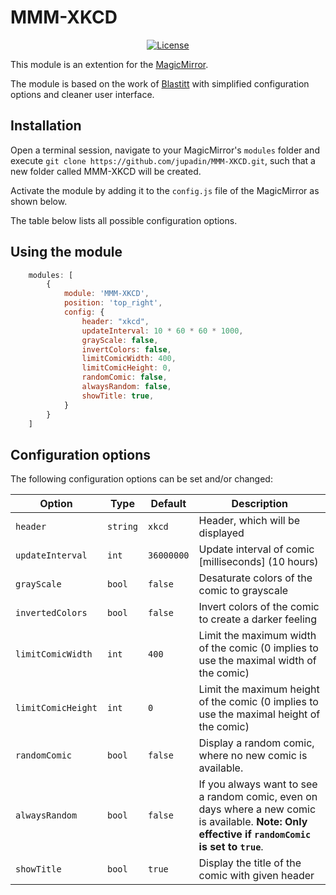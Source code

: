 # MMM-XKCD

<p style="text-align: center">
    <a href="https://choosealicense.com/licenses/mit"><img src="https://img.shields.io/badge/license-MIT-blue.svg" alt="License"></a>
</p>

This module is an extention for the [MagicMirror](https://github.com/MichMich/MagicMirror).

The module is based on the work of [Blastitt](https://github.com/Blastitt/DailyXKCD) with simplified configuration options and cleaner user interface.

## Installation

Open a terminal session, navigate to your MagicMirror's `modules` folder and execute `git clone https://github.com/jupadin/MMM-XKCD.git`, such that a new folder called MMM-XKCD will be created.

Activate the module by adding it to the `config.js` file of the MagicMirror as shown below.

The table below lists all possible configuration options.

## Using the module
````javascript
    modules: [
        {
            module: 'MMM-XKCD',
            position: 'top_right',
            config: {
                header: "xkcd",
                updateInterval: 10 * 60 * 60 * 1000,
                grayScale: false,
                invertColors: false,
                limitComicWidth: 400,
                limitComicHeight: 0,
                randomComic: false,
                alwaysRandom: false,
                showTitle: true,
            }
        }
    ]
````

## Configuration options

The following configuration options can be set and/or changed:

| Option | Type | Default | Description |
| ---- | ---- | ---- | ---- |
| `header` | `string` | `xkcd` | Header, which will be displayed |
| `updateInterval` | `int` | `36000000` | Update interval of comic [milliseconds] (10 hours) |
| `grayScale` | `bool` | `false` | Desaturate colors of the comic to grayscale |
| `invertedColors` | `bool` | `false` | Invert colors of the comic to create a darker feeling |
| `limitComicWidth` | `int` | `400` | Limit the maximum width of the comic (0 implies to use the maximal width of the comic) |
| `limitComicHeight` | `int` | `0` | Limit the maximum height of the comic (0 implies to use the maximal height of the comic) |
| `randomComic` | `bool` | `false` | Display a random comic, where no new comic is available. |
| `alwaysRandom` | `bool` | `false` | If you always want to see a random comic, even on days where a new comic is available. **Note: Only effective if `randomComic` is set to `true`**. |
| `showTitle` | `bool` | `true` | Display the title of the comic with given header |
